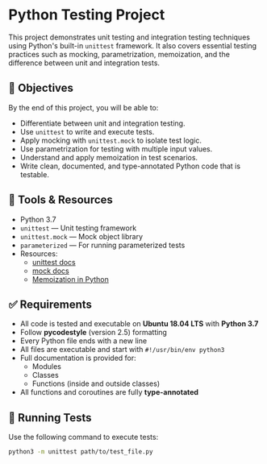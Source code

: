 # Python Testing Project

This project demonstrates unit testing and integration testing techniques using Python's built-in `unittest` framework. It also covers essential testing practices such as mocking, parametrization, memoization, and the difference between unit and integration tests.

## 🧪 Objectives

By the end of this project, you will be able to:

- Differentiate between unit and integration testing.
- Use `unittest` to write and execute tests.
- Apply mocking with `unittest.mock` to isolate test logic.
- Use parametrization for testing with multiple input values.
- Understand and apply memoization in test scenarios.
- Write clean, documented, and type-annotated Python code that is testable.

## 🧰 Tools & Resources

- Python 3.7
- `unittest` — Unit testing framework
- `unittest.mock` — Mock object library
- `parameterized` — For running parameterized tests
- Resources:
  - [unittest docs](https://docs.python.org/3/library/unittest.html)
  - [mock docs](https://docs.python.org/3/library/unittest.mock.html)
  - [Memoization in Python](https://realpython.com/python-lru-cache/)

## ✅ Requirements

- All code is tested and executable on **Ubuntu 18.04 LTS** with **Python 3.7**
- Follow **pycodestyle** (version 2.5) formatting
- Every Python file ends with a new line
- All files are executable and start with `#!/usr/bin/env python3`
- Full documentation is provided for:
  - Modules
  - Classes
  - Functions (inside and outside classes)
- All functions and coroutines are fully **type-annotated**

## 🚀 Running Tests

Use the following command to execute tests:

```bash
python3 -m unittest path/to/test_file.py
